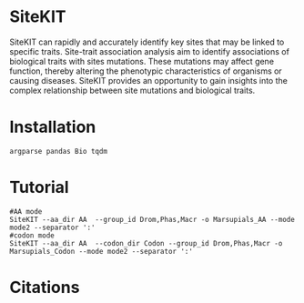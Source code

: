 # SiteKIT

SiteKIT can rapidly and accurately identify key sites that may be linked to specific traits. Site-trait association analysis aim to identify associations of biological traits with sites mutations. These mutations may affect gene function, thereby altering the phenotypic characteristics of organisms or causing diseases. SiteKIT provides an opportunity to gain insights into the complex relationship between site mutations and biological traits.

# Installation

```
argparse pandas Bio tqdm
```





# Tutorial




```commandline
#AA mode
SiteKIT --aa_dir AA  --group_id Drom,Phas,Macr -o Marsupials_AA --mode mode2 --separator ':'
#codon mode
SiteKIT --aa_dir AA  --codon_dir Codon --group_id Drom,Phas,Macr -o Marsupials_Codon --mode mode2 --separator ':'
```

# Citations



